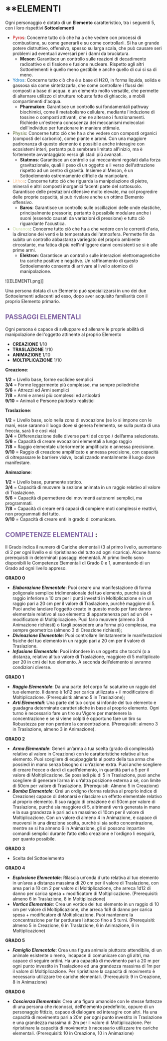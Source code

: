# **ELEMENTI

Ogni personaggio è dotato di un **Elemento** caratteristico, tra i seguenti 5, con i loro rispettivi **Sottoelementi**

- <font color="#c00000">Pyros</font>: Concerne tutto ciò che ha a che vedere con processi di combustione, su come generarli e su come controllarli. Si ha un grande potere distruttivo, offensivo, spesso su larga scala, che può causare seri problemi ad eventuali avversari per i danni da bruciatura.
	- **Meson**: Garantisce un controllo sulle reazioni di decadimento radioattivo e di fissione e fusione nucleare. Rispetto agli altri Sottoelementi è quello meno gestibile e anche quello di cui si sa di meno.
- <font color="#0070c0">Ydros</font>: Concerne tutto ciò che è a base di H2O, in forma liquida, solida e gassosa sia come sintetizzarla, che come controllare i flussi dei composti a base di acqua. è un elemento molto versatile, che permette di alternare utilizzo di strutture robuste fatte di ghiaccio, a mobili compartimenti d'acqua.
	- **Pharmakon**: Garantisce un controllo sui fondamentali pathway biochimici, come il metabolismo cellulare, mediante l'induzione di tossine o composti attivanti, che ne alterano i funzionamenti. Richiede un'estrema conoscenza dei meccanismi molecolari dell'individuo per funzionare in maniera ottimale.
- <font color="#4f6128">Physis</font>: Concerne tutto ciò che ha a che vedere con composti organici (composti del carbonio), come piante e aromi. Con una maggiore padronanza di questo elemento è possibile anche interagire con ecosistemi interi, pertanto può sembrare limitato all'inizio, ma è fortemente avvantaggiato verso gli stadi più avanzati. 
	- **Statmos**: Garantisce un controllo sui meccanismi regolati dalla forza gravitazionale, quali il peso di un oggetto e il verso dell'attrazione rispetto ad un centro di gravità. Insieme al Meson, è un Sottoelemento estremamente difficile da manipolare.
- <font color="#fac08f">Lithos</font>: Concerne tutto ciò che riguarda la manipolazione di pietre, minerali e altri composti inorganici facenti parte del sottosuolo. Garantisce delle prestazioni difensive molto elevate, ma col progredire delle proprie capacità, si può rivelare anche un ottimo Elemento offensivo.
	- **Baros**: Garantisce un controllo sulle oscillazioni delle onde elastiche, principalmente pressorie; pertanto è possibile modulare anche i suoni (essendo causati da variazioni di pressione) e tutto ciò riguardante l'acustica. 
- <font color="#c3d69b">Ouranos</font>: Concerne tutto ciò che ha a che vedere con le correnti d'aria, la direzione dei venti e la temperatura dell'atmosfera. Permette fin da subito un controllo abbastanza variegato del proprio ambiente circostante, ma fatica di più nell'infliggere danni consistenti se si è alle prime armi.
	- **Elektron**: Garantisce un controllo sulle interazioni elettromagnetiche tra cariche positive e negative. Un raffinamento di questo Sottoelemento consente di arrivare al livello atomico di manipolazione. 


![[ELEMENTI.png]]

Una persona dotata di un Elemento può specializzarsi in uno dei due Sottoelementi adiacenti ad esso, dopo aver acquisito familiarità con il proprio Elemento primario.

## <font color="#8064a2">PASSAGGI ELEMENTALI</font>

Ogni persona è capace di sviluppare ed allenare le proprie abilità di manipolazione dell'oggetto attinente al proprio Elemento

* **CREAZIONE** 1/10  
* **TRASLAZIONE** 1/10  
* **ANIMAZIONE** 1/10  
* **MOLTIPLICAZIONE** 1/10


**Creazione**:

**1/2** \= Livello base, forme euclidee semplici  
**3/4** \= Forme leggermente più complesse, ma sempre poliedriche  
**5/6** \= Attrezzi ed Armi semplici  
**7/8** \= Armi e arnesi più complessi ed articolati  
**9/10** \= Animali e Persone piuttosto realistici 

**Traslazione**:

**1/2** \= Livello base, solo nella zona di evocazione (se lo si impone con le mani, esse saranno il luogo dove si genera l’elemento, se sulla punta di una freccia, sarà lì e così via)  
**3/4** \= Differenziazione delle diverse parti del corpo / dell’arma selezionata.  
**5/6** \= Capacità di creare evocazioni elementali a lungo raggio  
**7/8** \= Raggio elementale ulteriormente amplificato e annessa precisione.  
**9/10** \= Raggio di creazione amplificato e annessa precisione, con capacità di oltrepassare le barriere visive, localizzando mentalmente il luogo dove manifestare.

**Animazione**:

**1/2** \= Livello base, puramente statico.  
**3/4** \= Capacità di muovere la sezione animata in un raggio relativo al valore di Traslazione.  
**5/6** \= Capacità di permettere dei movimenti autonomi semplici, ma programmati.  
**7/8** \= Capacità di creare enti capaci di compiere moti complessi e reattivi, non programmati del tutto.   
**9/10** \= Capacità di creare enti in grado di comunicare.

## <font color="#8064a2">COMPETENZE ELEMENTALI </font>:

Il Grado indica il numero di Cariche elementali (3 al primo livello, aumentano di 2 per ogni livello e si ripristinano del tutto ad ogni ricarica). Alcune hanno prerequisiti in determinati passaggi elementali. Al primo livello sono disponibili le Competenze Elementali di Grado 0 e 1, aumentando di un Grado ad ogni livello appreso.

**GRADO 0**

- ***Elaborazione Elementale***: Puoi creare una manifestazione di forma poligonale semplice tridimensionale del tuo elemento, purché sia di raggio inferiore a 10 cm per i punti investiti in Moltiplicazione e in un raggio pari a 20 cm per il valore di Traslazione, purchè maggiore di 5\. Puoi anche lanciare l’oggetto creato in questo modo per fare danno elementale relativo al suo elemento di appartenenza pari ad un d4 \+ modificatore di Moltiplicazione. Puoi farlo muovere (almeno 3 di Animazione richiesti) o fargli possedere una forma più complessa, ma sempre geometrica (almeno 3 di Creazione richiesti);  
- ***Divinazione Elementale***: Puoi controllare limitatamente le manifestazioni fisiche del tuo elemento in un raggio pari a 20 cm per il valore di Traslazione. 
- ***Infusione Elementale***: Puoi infondere in un oggetto che tocchi (o a distanza, relativo al tuo valore di Traslazione, maggiore di 5 moltiplicato per 20 in cm) del tuo elemento. A seconda dell’elemento si avranno condizioni diverse.

**GRADO 1**

- ***Raggio Elementale***: Da una parte del corpo fai scaturire un raggio del tuo elemento. Il danno è 1d12 per carica utilizzata \+ il modificatore di Moltiplicazione. (Prerequisiti: almeno 5 in Traslazione); 
- ***Arti Elementali***: Una parte del tuo corpo si infonde del tuo elemento e guadagna determinate caratteristiche in base al proprio elemento. Ogni turno è necessario fare un tiro su Vigore per mantenere la concentrazione e se si viene colpiti è opportuno fare un tiro su Robustezza per non perdere la concentrazione. (Prerequisiti: almeno 3 in Traslazione, almeno 3 in Animazione).

**GRADO 2**

- ***Arma Elementale***: Generi un’arma a tua scelta (grado di complessità relativo al valore in Creazione) con le caratteristiche relative al tuo elemento. Puoi scegliere di equipaggiarla al posto della tua arma che possiedi in mano senza bisogno di un’azione extra. Puoi anche scegliere di creare frecce o dardi di quell’elemento, in quantità pari a 5 per il valore di Moltiplicazione. Se possiedi più di 5 in Traslazione, puoi anche scegliere di generare l’arma in un’altra posizione esterna a sè, con limite di 50cm per valore di Traslazione. (Prerequisiti: Almeno 5 in Creazione) 
- ***Bomba Elementale***: Crei un ordigno (forma relativa al proprio indice di Creazione) capace di detonarsi e rilasciare un effetto elementale relativo al proprio elemento. Il suo raggio di creazione è di 50cm per valore di Traslazione, purché sia maggiore di 5, altrimenti verrà generata in mano e la sua grandezza è pari ad un massimo di 10cm per il valore di Moltiplicazione. Con un valore di almeno 4 in Animazione, è capace di muoversi in una direzione scelta, purché si sia sotto concentrazione, mentre se si ha almeno 6 in Animazione, gli si possono impartire comandi semplici durante l’atto della creazione e l’ordigno li eseguirà, per quanto possibile.

**GRADO 3**

- Scelta del Sottoelemento

**GRADO 4**

- ***Esplosione Elementale***: Rilascia un’onda d’urto relativa al tuo elemento in un’area a distanza massima di 20 cm per il valore di Traslazione, con area pari a 10 cm 2 per valore di Moltiplicazione, che arreca 1d12 di danno per carica spesa \+ modificatore di Moltiplicazione. (Prerequisiti: almeno 6 in Traslazione, 8 in Moltiplicazione) 
- ***Vortice Elementale***: Crea un vortice del tuo elemento in un raggio di 10 cm per valore di Moltiplicazione, che arreca 1d8 di danno per carica spesa \+ modificatore di Moltiplicazione. Puoi mantenere la concentrazione per far perdurare l’attacco fino a 5 turni. (Prerequisiti: almeno 5 in Creazione, 6 in Traslazione, 6 in Animazione, 6 in Moltiplicazione)

**GRADO 5**

- ***Famiglio Elementale***: Crea una figura animale piuttosto attendibile, di un animale esistente o meno, incapace di comunicare con gli altri, ma capace di seguire ordini. Ha una capacità di movimento pari a 20 m per ogni punto investito in Traslazione ed una grandezza massima di 1m per il valore di Moltiplicazione. Per ripristinare la capacità di movimento è necessario utilizzare tre cariche elementali.  (Prerequisiti: 9 in Creazione, 8 in Animazione)

**GRADO 6**

- ***Coscienza Elementale***: Crea una figura umanoide con le stesse fattezze di una persona che riconosci, dell’elemento predefinito, oppure di un personaggio fittizio, capace di dialogare ed interagire con altri. Ha una capacità di movimento pari a 20m per ogni punto investito in Traslazione e una grandezza massima di 2m per il valore di Moltiplicazione. Per ripristinare la capacità di movimento è necessario utilizzare tre cariche elementali. (Prerequisiti: 10 in Creazione, 10 in Animazione)